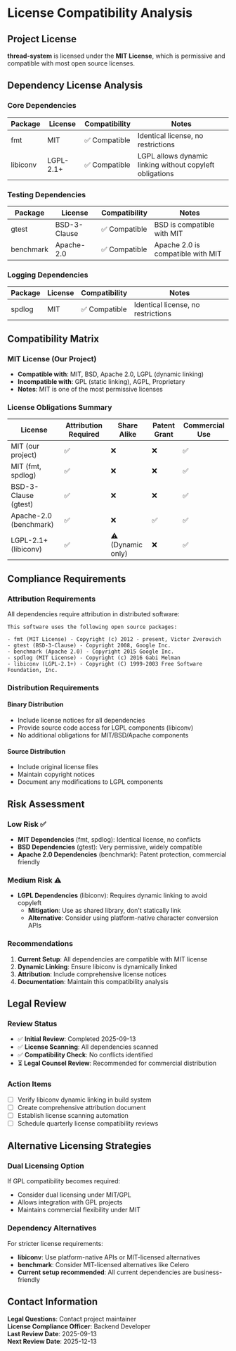 # License Compatibility Analysis

## Project License
**thread-system** is licensed under the **MIT License**, which is permissive and compatible with most open source licenses.

## Dependency License Analysis

### Core Dependencies

| Package | License | Compatibility | Notes |
|---------|---------|---------------|-------|
| fmt | MIT | ✅ Compatible | Identical license, no restrictions |
| libiconv | LGPL-2.1+ | ✅ Compatible | LGPL allows dynamic linking without copyleft obligations |

### Testing Dependencies

| Package | License | Compatibility | Notes |
|---------|---------|---------------|-------|
| gtest | BSD-3-Clause | ✅ Compatible | BSD is compatible with MIT |
| benchmark | Apache-2.0 | ✅ Compatible | Apache 2.0 is compatible with MIT |

### Logging Dependencies

| Package | License | Compatibility | Notes |
|---------|---------|---------------|-------|
| spdlog | MIT | ✅ Compatible | Identical license, no restrictions |

## Compatibility Matrix

### MIT License (Our Project)
- **Compatible with**: MIT, BSD, Apache 2.0, LGPL (dynamic linking)
- **Incompatible with**: GPL (static linking), AGPL, Proprietary
- **Notes**: MIT is one of the most permissive licenses

### License Obligations Summary

| License | Attribution Required | Share Alike | Patent Grant | Commercial Use |
|---------|---------------------|-------------|--------------|----------------|
| MIT (our project) | ✅ | ❌ | ❌ | ✅ |
| MIT (fmt, spdlog) | ✅ | ❌ | ❌ | ✅ |
| BSD-3-Clause (gtest) | ✅ | ❌ | ❌ | ✅ |
| Apache-2.0 (benchmark) | ✅ | ❌ | ✅ | ✅ |
| LGPL-2.1+ (libiconv) | ✅ | ⚠️ (Dynamic only) | ❌ | ✅ |

## Compliance Requirements

### Attribution Requirements
All dependencies require attribution in distributed software:

```
This software uses the following open source packages:

- fmt (MIT License) - Copyright (c) 2012 - present, Victor Zverovich
- gtest (BSD-3-Clause) - Copyright 2008, Google Inc.
- benchmark (Apache 2.0) - Copyright 2015 Google Inc.
- spdlog (MIT License) - Copyright (c) 2016 Gabi Melman
- libiconv (LGPL-2.1+) - Copyright (C) 1999-2003 Free Software Foundation, Inc.
```

### Distribution Requirements

#### Binary Distribution
- Include license notices for all dependencies
- Provide source code access for LGPL components (libiconv)
- No additional obligations for MIT/BSD/Apache components

#### Source Distribution
- Include original license files
- Maintain copyright notices
- Document any modifications to LGPL components

## Risk Assessment

### Low Risk ✅
- **MIT Dependencies** (fmt, spdlog): Identical license, no conflicts
- **BSD Dependencies** (gtest): Very permissive, widely compatible
- **Apache 2.0 Dependencies** (benchmark): Patent protection, commercial friendly

### Medium Risk ⚠️
- **LGPL Dependencies** (libiconv): Requires dynamic linking to avoid copyleft
  - **Mitigation**: Use as shared library, don't statically link
  - **Alternative**: Consider using platform-native character conversion APIs

### Recommendations

1. **Current Setup**: All dependencies are compatible with MIT license
2. **Dynamic Linking**: Ensure libiconv is dynamically linked
3. **Attribution**: Include comprehensive license notices
4. **Documentation**: Maintain this compatibility analysis

## Legal Review

### Review Status
- ✅ **Initial Review**: Completed 2025-09-13
- ✅ **License Scanning**: All dependencies scanned
- ✅ **Compatibility Check**: No conflicts identified
- ⏳ **Legal Counsel Review**: Recommended for commercial distribution

### Action Items
- [ ] Verify libiconv dynamic linking in build system
- [ ] Create comprehensive attribution document
- [ ] Establish license scanning automation
- [ ] Schedule quarterly license compatibility reviews

## Alternative Licensing Strategies

### Dual Licensing Option
If GPL compatibility becomes required:
- Consider dual licensing under MIT/GPL
- Allows integration with GPL projects
- Maintains commercial flexibility under MIT

### Dependency Alternatives
For stricter license requirements:
- **libiconv**: Use platform-native APIs or MIT-licensed alternatives
- **benchmark**: Consider MIT-licensed alternatives like Celero
- **Current setup recommended**: All current dependencies are business-friendly

## Contact Information
**Legal Questions**: Contact project maintainer  
**License Compliance Officer**: Backend Developer  
**Last Review Date**: 2025-09-13  
**Next Review Date**: 2025-12-13